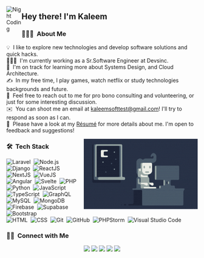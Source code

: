 <img alt="Night Coding" src="./assets/Hand%20Wave.gif" width='40' align="left"/><h2>Hey there! I'm Kaleem</h2>

<!-- ## 👋 &nbsp;Hey there! I'm Aditya -->

### 👨🏻‍💻 &nbsp;About Me

💡 &nbsp;I like to explore new technologies and develop software solutions and quick hacks.\
👨🏻‍💻 &nbsp;I'm currently working as a Sr.Software Engineer at Devsinc.\
🌱 &nbsp;I'm on track for learning more about Systems Design, and Cloud Architecture.\
✍️ &nbsp;In my free time, I play games, watch netflix or study technologies backgrounds and future.\
💬 &nbsp;Feel free to reach out to me for pro bono consulting and volunteering, or just for some interesting discussion.\
✉️ &nbsp;You can shoot me an email at kaleemsofttest@gmail.com! I'll try to respond as soon as I can.\
📄 &nbsp;Please have a look at my [Résumé](https://www.kaleemsofttest.com/resume.html) for more details about me. I'm open to feedback and suggestions!

<img alt="Night Coding" src="https://raw.githubusercontent.com/AVS1508/AVS1508/master/assets/Night-Coding.gif" align="right"/>

### 🛠 &nbsp;Tech Stack

![Laravel](https://img.shields.io/badge/-Laravel-05122A?style=flat&logo=laravel)&nbsp;
![Node.js](https://img.shields.io/badge/-Node.js-05122A?style=flat&logo=node.js)&nbsp;
![Django](https://img.shields.io/badge/-Django-05122A?style=flat&logo=django&logoColor=092E20)&nbsp;
![ReactJS](https://img.shields.io/badge/-React-05122A?style=flat&logo=react)&nbsp;
![NextJS](https://img.shields.io/badge/-NextJS-05122A?style=flat&logo=next)&nbsp;
![VueJS](https://img.shields.io/badge/-VueJS-05122A?style=flat&logo=vue)&nbsp;
![Angular](https://img.shields.io/badge/-Angular-05122A?style=flat&logo=angular)&nbsp;
![Svelte](https://img.shields.io/badge/-Svelte-05122A?style=flat&logo=svelte)&nbsp;
![PHP](https://img.shields.io/badge/-PHP-05122A?style=flat&logo=php)&nbsp;
![Python](https://img.shields.io/badge/-Python-05122A?style=flat&logo=python)&nbsp;
![JavaScript](https://img.shields.io/badge/-JavaScript-05122A?style=flat&logo=javascript)&nbsp;
![TypeScript](https://img.shields.io/badge/-TypeScript-05122A?style=flat&logo=typescript)&nbsp;
![GraphQL](https://img.shields.io/badge/-GraphQL-05122A?style=flat&logo=graphql)&nbsp;
![MySQL](https://img.shields.io/badge/-MySQL-05122A?style=flat&logo=mysql)&nbsp;
![MongoDB](https://img.shields.io/badge/-MongoDB-05122A?style=flat&logo=mongodb)&nbsp;
![Firebase](https://img.shields.io/badge/-Firebase-05122A?style=flat&logo=firebase)&nbsp;
![Supabase](https://img.shields.io/badge/-Supabase-05122A?style=flat&logo=supabase)&nbsp;
![Bootstrap](https://img.shields.io/badge/-Bootstrap-05122A?style=flat&logo=bootstrap&logoColor=563D7C)\
![HTML](https://img.shields.io/badge/-HTML-05122A?style=flat&logo=HTML5)&nbsp;
![CSS](https://img.shields.io/badge/-CSS-05122A?style=flat&logo=CSS3&logoColor=1572B6)&nbsp;
![Git](https://img.shields.io/badge/-Git-05122A?style=flat&logo=git)&nbsp;
![GitHub](https://img.shields.io/badge/-GitHub-05122A?style=flat&logo=github)&nbsp;
![PHPStorm](https://img.shields.io/badge/-PHP%20Storm-05122A?style=flat&logo=phpstorm)&nbsp;
![Visual Studio Code](https://img.shields.io/badge/-Visual%20Studio%20Code-05122A?style=flat&logo=visual-studio-code&logoColor=007ACC)&nbsp;

<!-- ### ⚙️ &nbsp;GitHub Analytics

<p align="center">
<a href="https://github.com/AVS1508">
  <img height="180em" src="https://github-readme-stats-eight-theta.vercel.app/api?username=kaleemqasim&show_icons=true&theme=algolia&include_all_commits=true&count_private=true"/>
  <img height="180em" src="https://github-readme-stats-eight-theta.vercel.app/api/top-langs/?username=AVS1508&layout=compact&langs_count=8&theme=algolia"/>
</a>
</p> -->

### 🤝🏻 &nbsp;Connect with Me

<p align="center">
<a href="https://linkedin.com/in/kaleemqasim"><img src="https://img.shields.io/badge/-Kaleem%20Qasim-0077B5?style=flat&logo=Linkedin&logoColor=white"/></a>
<a href="mailto:kaleemsofttest@gmail.com"><img src="https://img.shields.io/badge/-kaleemsofttest@gmail.com-D14836?style=flat&logo=Gmail&logoColor=white"/></a>
<a href="https://instagram.com/kaleemezpz"><img src="https://img.shields.io/badge/-@kaleemqasim-E4405F?style=flat&logo=Instagram&logoColor=white"/></a>
<a href="https://facebook.com/kaleemhunter"><img src="https://img.shields.io/badge/-@kaleemqasim-1877F2?style=flat&logo=Facebook&logoColor=white"/></a>
<a href="https://www.pinterest.ca/kaleemqasim"><img src="https://img.shields.io/badge/-@kaleemqasim-BD081C?style=flat&logo=Pinterest&logoColor=white"/></a>
</p>
